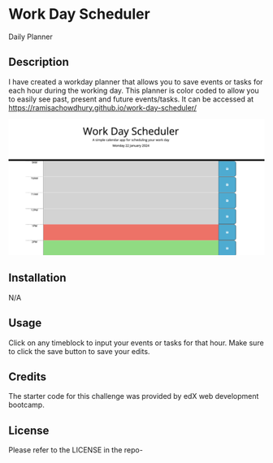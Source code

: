 # Work Day Scheduler
Daily Planner

## Description
I have created a workday planner that allows you to save events or tasks for each hour during the working day. This planner is color coded to allow you to easily see past, present and future events/tasks. It can be accessed at https://ramisachowdhury.github.io/work-day-scheduler/

![scheduler preview](./assets/images/scheduler-preview.png)

## Installation
N/A

## Usage
Click on any timeblock to input your events or tasks for that hour. Make sure to click the save button to save your edits.

## Credits
The starter code for this challenge was provided by edX web development bootcamp.

## License
Please refer to the LICENSE in the repo-